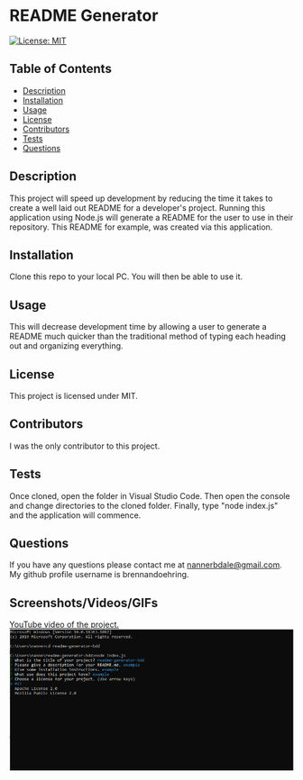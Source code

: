   # README Generator
  [![License: MIT](https://img.shields.io/badge/License-MIT-yellow.svg)](https://opensource.org/licenses/MIT)

  ## Table of Contents
  - [Description](https://github.com/brennandoehring/readme-generator-bdd#description)
  - [Installation](https://github.com/brennandoehring/readme-generator-bdd#installation)
  - [Usage](https://github.com/brennandoehring/readme-generator-bdd#usage)
  - [License](https://github.com/brennandoehring/readme-generator-bdd#license)
  - [Contributors](https://github.com/brennandoehring/readme-generator-bdd#contributors)
  - [Tests](https://github.com/brennandoehring/readme-generator-bdd#tests)
  - [Questions](https://github.com/brennandoehring/readme-generator-bdd#questions)

  ## Description 
  This project will speed up development by reducing the time it takes to create a well laid out README for a developer's project. Running this application using Node.js will generate a README for the user to use in their repository. This README for example, was created via this application.

  ## Installation
  Clone this repo to your local PC. You will then be able to use it.

  ## Usage
  This will decrease development time by allowing a user to generate a README much quicker than the traditional method of typing each heading out and organizing everything.

  ## License
  This project is licensed under MIT.

  ## Contributors
  I was the only contributor to this project.

  ## Tests
  Once cloned, open the folder in Visual Studio Code. Then open the console and change directories to the cloned folder. Finally, type "node index.js" and the application will commence.

  ## Questions
  If you have any questions please contact me at nannerbdale@gmail.com. My github profile username is brennandoehring.

  ## Screenshots/Videos/GIFs
  [YouTube video of the project.](https://www.youtube.com/watch?v=sm4axz_Ft9Y)
  ![Screenshot](/assets/screenshot.png)

  

